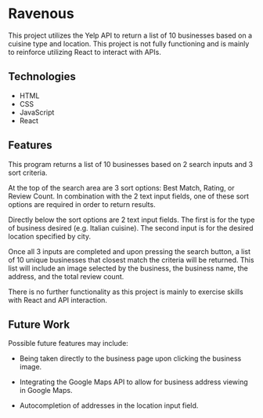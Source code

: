 # Ravenous

This project utilizes the Yelp API to return a list of 10 businesses based on a cuisine type and location. This project is not fully functioning and is mainly to reinforce utilizing React to interact with APIs.

## Technologies

+ HTML
+ CSS
+ JavaScript
+ React

## Features

This program returns a list of 10 businesses based on 2 search inputs and 3 sort criteria. 

At the top of the search area are 3 sort options: Best Match, Rating, or Review Count. In combination with the 2 text input fields, one of these sort options are required in order to return results. 

Directly below the sort options are 2 text input fields. The first is for the type of business desired (e.g. Italian cuisine). The second input is for the desired location specified by city. 

Once all 3 inputs are completed and upon pressing the search button, a list of 10 unique businesses that closest match the criteria will be returned. This list will include an image selected by the business, the business name, the address, and the total review count. 

There is no further functionality as this project is mainly to exercise skills with React and API interaction. 

## Future Work

Possible future features may include: 
 
+ Being taken directly to the business page upon clicking the business image.

+ Integrating the Google Maps API to allow for business address viewing in Google Maps.

+ Autocompletion of addresses in the location input field.